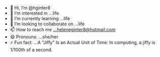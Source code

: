 - 👋 Hi, I’m @hginter8
- 👀 I’m interested in ...life
- 🌱 I’m currently learning ...life
- 💞️ I’m looking to collaborate on ...life
- 📫 How to reach me ...heleneginter8@hotmail.com
- 😄 Pronouns: ...she/her
- ⚡ Fun fact: ...A "Jiffy" Is an Actual Unit of Time: In computing, a jiffy is 1/100th of a second.

<!---
hginter8/hginter8 is a ✨ special ✨ repository because its `README.md` (this file) appears on your GitHub profile.
You can click the Preview link to take a look at your changes.
--->
